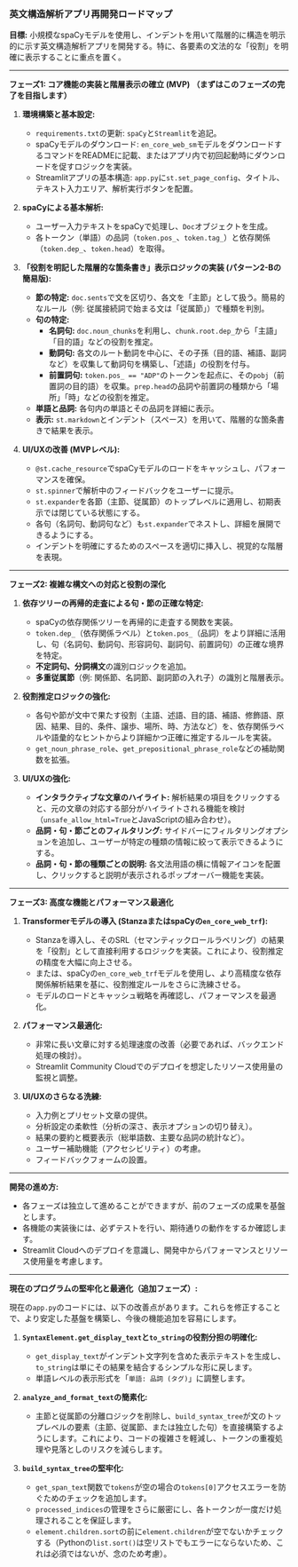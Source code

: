 ### 英文構造解析アプリ再開発ロードマップ

**目標:** 小規模なspaCyモデルを使用し、インデントを用いて階層的に構造を明示的に示す英文構造解析アプリを開発する。特に、各要素の文法的な「役割」を明確に表示することに重点を置く。

---

**フェーズ1: コア機能の実装と階層表示の確立 (MVP)**
**（まずはこのフェーズの完了を目指します）**

1.  **環境構築と基本設定:**
    *   `requirements.txt`の更新: `spaCy`と`Streamlit`を追記。
    *   spaCyモデルのダウンロード: `en_core_web_sm`モデルをダウンロードするコマンドをREADMEに記載、またはアプリ内で初回起動時にダウンロードを促すロジックを実装。
    *   Streamlitアプリの基本構造: `app.py`に`st.set_page_config`、タイトル、テキスト入力エリア、解析実行ボタンを配置。

2.  **spaCyによる基本解析:**
    *   ユーザー入力テキストをspaCyで処理し、`Doc`オブジェクトを生成。
    *   各トークン（単語）の品詞（`token.pos_`、`token.tag_`）と依存関係（`token.dep_`、`token.head`）を取得。

3.  **「役割を明記した階層的な箇条書き」表示ロジックの実装 (パターン2-Bの簡易版):**
    *   **節の特定:** `doc.sents`で文を区切り、各文を「主節」として扱う。簡易的なルール（例: 従属接続詞で始まる文は「従属節」）で種類を判別。
    *   **句の特定:**
        *   **名詞句:** `doc.noun_chunks`を利用し、`chunk.root.dep_`から「主語」「目的語」などの役割を推定。
        *   **動詞句:** 各文のルート動詞を中心に、その子孫（目的語、補語、副詞など）を収集して動詞句を構築し、「述語」の役割を付与。
        *   **前置詞句:** `token.pos_ == "ADP"`のトークンを起点に、その`pobj`（前置詞の目的語）を収集。`prep.head`の品詞や前置詞の種類から「場所」「時」などの役割を推定。
    *   **単語と品詞:** 各句内の単語とその品詞を詳細に表示。
    *   **表示:** `st.markdown`とインデント（スペース）を用いて、階層的な箇条書きで結果を表示。

4.  **UI/UXの改善 (MVPレベル):**
    *   `@st.cache_resource`でspaCyモデルのロードをキャッシュし、パフォーマンスを確保。
    *   `st.spinner`で解析中のフィードバックをユーザーに提示。
    *   `st.expander`を各節（主節、従属節）のトップレベルに適用し、初期表示では閉じている状態にする。
    *   各句（名詞句、動詞句など）も`st.expander`でネストし、詳細を展開できるようにする。
    *   インデントを明確にするためのスペースを適切に挿入し、視覚的な階層を表現。

---

**フェーズ2: 複雑な構文への対応と役割の深化**

1.  **依存ツリーの再帰的走査による句・節の正確な特定:**
    *   spaCyの依存関係ツリーを再帰的に走査する関数を実装。
    *   `token.dep_`（依存関係ラベル）と`token.pos_`（品詞）をより詳細に活用し、句（名詞句、動詞句、形容詞句、副詞句、前置詞句）の正確な境界を特定。
    *   **不定詞句、分詞構文**の識別ロジックを追加。
    *   **多重従属節**（例: 関係節、名詞節、副詞節の入れ子）の識別と階層表示。

2.  **役割推定ロジックの強化:**
    *   各句や節が文中で果たす役割（主語、述語、目的語、補語、修飾語、原因、結果、目的、条件、譲歩、場所、時、方法など）を、依存関係ラベルや語彙的なヒントからより詳細かつ正確に推定するルールを実装。
    *   `get_noun_phrase_role`、`get_prepositional_phrase_role`などの補助関数を拡張。

3.  **UI/UXの強化:**
    *   **インタラクティブな文章のハイライト:** 解析結果の項目をクリックすると、元の文章の対応する部分がハイライトされる機能を検討（`unsafe_allow_html=True`とJavaScriptの組み合わせ）。
    *   **品詞・句・節ごとのフィルタリング:** サイドバーにフィルタリングオプションを追加し、ユーザーが特定の種類の情報に絞って表示できるようにする。
    *   **品詞・句・節の種類ごとの説明:** 各文法用語の横に情報アイコンを配置し、クリックすると説明が表示されるポップオーバー機能を実装。

---

**フェーズ3: 高度な機能とパフォーマンス最適化**

1.  **Transformerモデルの導入 (StanzaまたはspaCyの`en_core_web_trf`):**
    *   Stanzaを導入し、そのSRL（セマンティックロールラベリング）の結果を「役割」として直接利用するロジックを実装。これにより、役割推定の精度を大幅に向上させる。
    *   または、spaCyの`en_core_web_trf`モデルを使用し、より高精度な依存関係解析結果を基に、役割推定ルールをさらに洗練させる。
    *   モデルのロードとキャッシュ戦略を再確認し、パフォーマンスを最適化。

2.  **パフォーマンス最適化:**
    *   非常に長い文章に対する処理速度の改善（必要であれば、バックエンド処理の検討）。
    *   Streamlit Community Cloudでのデプロイを想定したリソース使用量の監視と調整。

3.  **UI/UXのさらなる洗練:**
    *   入力例とプリセット文章の提供。
    *   分析設定の柔軟性（分析の深さ、表示オプションの切り替え）。
    *   結果の要約と概要表示（総単語数、主要な品詞の統計など）。
    *   ユーザー補助機能（アクセシビリティ）の考慮。
    *   フィードバックフォームの設置。

---

**開発の進め方:**

*   各フェーズは独立して進めることができますが、前のフェーズの成果を基盤とします。
*   各機能の実装後には、必ずテストを行い、期待通りの動作をするか確認します。
*   Streamlit Cloudへのデプロイを意識し、開発中からパフォーマンスとリソース使用量を考慮します。

---

**現在のプログラムの堅牢化と最適化（追加フェーズ）:**

現在の`app.py`のコードには、以下の改善点があります。これらを修正することで、より安定した基盤を構築し、今後の機能追加を容易にします。

1.  **`SyntaxElement.get_display_text`と`to_string`の役割分担の明確化:**
    *   `get_display_text`がインデント文字列を含めた表示テキストを生成し、`to_string`は単にその結果を結合するシンプルな形に戻します。
    *   単語レベルの表示形式を「`単語: 品詞 (タグ)`」に調整します。

2.  **`analyze_and_format_text`の簡素化:**
    *   主節と従属節の分離ロジックを削除し、`build_syntax_tree`が文のトップレベルの要素（主節、従属節、または独立した句）を直接構築するようにします。これにより、コードの複雑さを軽減し、トークンの重複処理や見落としのリスクを減らします。

3.  **`build_syntax_tree`の堅牢化:**
    *   `get_span_text`関数で`tokens`が空の場合の`tokens[0]`アクセスエラーを防ぐためのチェックを追加します。
    *   `processed_indices`の管理をさらに厳密にし、各トークンが一度だけ処理されることを保証します。
    *   `element.children.sort`の前に`element.children`が空でないかチェックする（Pythonの`list.sort()`は空リストでもエラーにならないため、これは必須ではないが、念のため考慮）。
